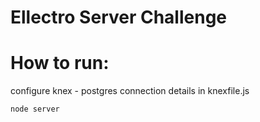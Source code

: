 # Ellectro Server Challenge

# How to run:
configure knex - postgres connection details in knexfile.js
```
node server
```